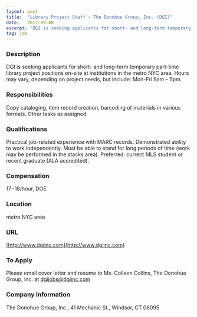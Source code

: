 ```yaml
---
layout: post
title:  "Library Project Staff - The Donohue Group, Inc. (DGI)"
date:   2017-09-08
excerpt: "DGI is seeking applicants for short- and long-term temporary part-time library project positions on-site at institutions in the metro NYC area. Hours may vary, depending on project needs, but include: Mon-Fri 9am – 5pm. "
tag: job
---
```


### Description   

DGI is seeking applicants for short- and long-term temporary part-time library project positions on-site at institutions in the metro NYC area. Hours may vary, depending on project needs, but include: Mon-Fri 9am – 5pm. 


### Responsibilities   

Copy cataloging, item record creation, barcoding of materials in various formats. Other tasks as assigned.


### Qualifications   

Practical job-related experience with MARC records. Demonstrated ability to work independently. Must be able to stand for long periods of time (work may be performed in the stacks area). Preferred: current MLS student or recent graduate (ALA accredited).


### Compensation   

$17-$18/hour, DOE


### Location   

metro NYC area


### URL   

[http://www.dgiinc.com](http://www.dgiinc.com)

### To Apply   

Please email cover letter and resume to Ms. Colleen Collins, The Donohue Group, Inc. at dgijobs@dgiinc.com


### Company Information   

The Donohue Group, Inc., 41 Mechanic St., Windsor, CT 06095



